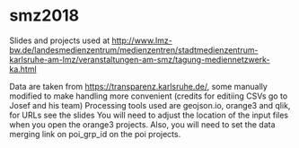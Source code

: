 # smz2018
Slides and projects used at http://www.lmz-bw.de/landesmedienzentrum/medienzentren/stadtmedienzentrum-karlsruhe-am-lmz/veranstaltungen-am-smz/tagung-mediennetzwerk-ka.html

Data are taken from https://transparenz.karlsruhe.de/, some manually modified to make handling more convenient (credits for editiing CSVs go to Josef and his team)
Processing tools used are geojson.io, orange3 and qlik, for URLs see the slides
You will need to adjust the location of the input files when you open the orange3 projects. Also, you will need to set the data merging link on poi_grp_id on the poi projects.
